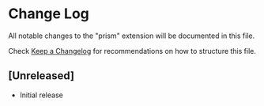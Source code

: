 # Change Log

All notable changes to the "prism" extension will be documented in this file.

Check [Keep a Changelog](http://keepachangelog.com/) for recommendations on how to structure this file.

## [Unreleased]

- Initial release